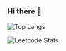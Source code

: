 ### Hi there 👋
![Top Langs](https://github-readme-stats.vercel.app/api/top-langs/?username=selvatharrun&layout=compact)

![Leetcode Stats](https://leetcard.jacoblin.cool/JacobLinCool?ext=activity)
